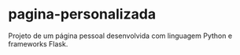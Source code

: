 # pagina-personalizada
Projeto de um página pessoal desenvolvida com linguagem Python e frameworks Flask.
